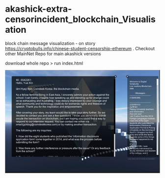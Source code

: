 # akashick-extra-censorincident_blockchain_Visualisation
block chain message visualization - on story https://cryptobulls.info/chinese-student-censorship-ethereum . Checkout other MainNet Repo for main akashick versions

download whole repo > run index.html

![alt text](https://github.com/AkashickVerse/akashick-extra-censorincident_blockchain_Visualisation/blob/master/block.PNG)
